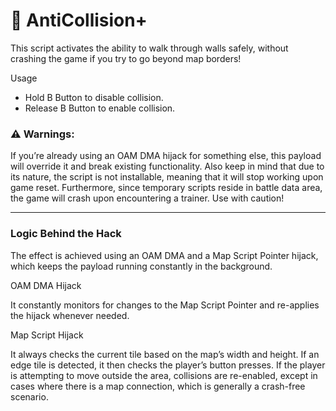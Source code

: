 # 🧱 AntiCollision+

This script activates the ability to walk through walls safely, without crashing the game if you try to go beyond map borders!

Usage
- Hold B Button to disable collision.
- Release B Button to enable collision.

###  ⚠ Warnings:
If you’re already using an OAM DMA hijack for something else, this payload will override it and break existing functionality.
Also keep in mind that due to its nature, the script is not installable, meaning that it will stop working upon game reset. Furthermore, since temporary scripts reside in battle data area, the game will crash upon encountering a trainer.
Use with caution!

-----
### Logic Behind the Hack

The effect is achieved using an OAM DMA and a Map Script Pointer hijack, which keeps the payload running constantly in the background.

<p>OAM DMA Hijack</p>
It constantly monitors for changes to the Map Script Pointer and re-applies the hijack whenever needed.
<p></p>
<p>Map Script Hijack</p>
It always checks the current tile based on the map’s width and height. If an edge tile is detected, it then checks the player’s button presses. If the player is attempting to move outside the area, collisions are re-enabled, except in cases where there is a map connection, which is generally a crash-free scenario.


